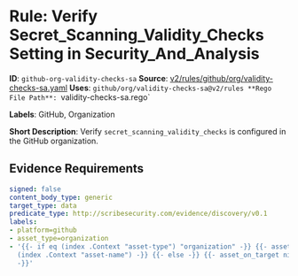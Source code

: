 # Rule: Verify Secret_Scanning_Validity_Checks Setting in Security_And_Analysis

**ID**: `github-org-validity-checks-sa`
**Source**: [v2/rules/github/org/validity-checks-sa.yaml](https://github.com/scribe-public/sample-policies/v2/rules/github/org/validity-checks-sa.yaml)
**Uses**: `github/org/validity-checks-sa@v2/rules
**Rego File Path**: `validity-checks-sa.rego`

**Labels**: GitHub, Organization

**Short Description**: Verify `secret_scanning_validity_checks` is configured in the GitHub organization.

## Evidence Requirements

```yaml
signed: false
content_body_type: generic
target_type: data
predicate_type: http://scribesecurity.com/evidence/discovery/v0.1
labels:
- platform=github
- asset_type=organization
- '{{- if eq (index .Context "asset-type") "organization" -}} {{- asset_on_target
  (index .Context "asset-name") -}} {{- else -}} {{- asset_on_target nil -}} {{- end
  -}}'
```
